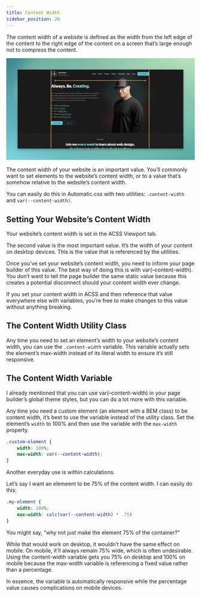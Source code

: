 ```yaml
---
title: Content Width
sidebar_position: 20
---
```


The content width of a website is defined as the width from the left edge of the content to the right edge of the content on a screen that’s large enough not to compress the content.

![website content width example](img/website-content-width-example.webp)

The content width of your website is an important value. You’ll commonly want to set elements to the website’s content width, or to a value that’s somehow relative to the website’s content width.

You can easily do this in Automatic.css with two utilities: `.content-width` and `var(--content-width)`.

## Setting Your Website’s Content Width

Your website’s content width is set in the ACSS Viewport tab.

The second value is the most important value. It’s the width of your content on desktop devices. This is the value that is referenced by the utilities.

Once you’ve set your website’s content width, you need to inform your page builder of this value. The best way of doing this is with var(–content-width). You don’t want to tell the page builder the same static value because this creates a potential disconnect should your content width ever change.

If you set your content width in ACSS and then reference that value everywhere else with variables, you’re free to make changes to this value without anything breaking.

## The Content Width Utility Class

Any time you need to set an element’s width to your website’s content width, you can use the `.content-width` variable. This variable actually sets the element’s max-width instead of its literal width to ensure it’s still responsive.

## The Content Width Variable

I already mentioned that you can use var(–content-width) in your page builder’s global theme styles, but you can do a lot more with this variable.

Any time you need a custom element (an element with a BEM class) to be content width, it’s best to use the variable instead of the utility class. Set the element’s `width` to 100% and then use the variable with the `max-width` property.

```CSS
.custom-element {
    width: 100%;
    max-width: var(--content-width);
}
```

Another everyday use is within calculations.

Let’s say I want an elemeent to be 75% of the content width. I can easily do this:

```CSS
.my-element {
    width: 100%;
    max-width: calc(var(--content-width) * .75)
}
```

You might say, “why not just make the element 75% of the container?”

While that would work on desktop, it wouldn’t have the same effect on mobile. On mobile, it’ll always remain 75% wide, which is often undesirable. Using the content-width variable gets you 75% on desktop and 100% on mobile because the max-width variable is referencing a fixed value rather than a percentage.

In essence, the variable is automatically responsive while the percentage value causes complications on mobile devices.
